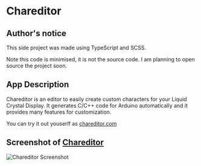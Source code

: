 # Chareditor
## Author's notice
This side project was made using TypeScript and SCSS.

Note this code is minimised, it is not the source code. I am planning to open source the project soon.
## App Description
Chareditor is an editor to easily create custom characters for your Liquid Crystal Display. It generates C/C++ code for Arduino automatically and it provides many features for customization.

You can try it out youserlf as [chareditor.com](chareditor.com)
## Screenshot of [Chareditor](chareditor.com)
![Chareditor Screenshot](https://i.imgur.com/PwEGNvu.png)
